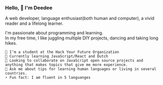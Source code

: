 ### Hello, 👋 I'm Deedee

A web developer, language enthusiast(both human and computer), a vivid reader and a lifelong learner.

I'm passionate about programming and learning.<br>
In my free time, I like juggling multiple DIY projects, dancing and taking long hikes.

    🔭 I’m a student at the Hack Your Future Organization
    🌱 Currently learning JavaScript/React and Dutch
    👯 Looking to collaborate on JavaScript open source projects and anything that makes topics that give me more experience.
    💬 Ask me about tips for learning human languages or living in several countries. 
    ⚡ Fun fact: I am fluent in 5 languanges



<!--
**Dee-glitch/dee-glitch** is a ✨ _special_ ✨ repository because its `README.md` (this file) appears on your GitHub profile.

Here are some ideas to get you started:

- 🔭 I’m currently working on ...
- 🌱 I’m currently learning ...
- 👯 I’m looking to collaborate on ...
- 🤔 I’m looking for help with ...
- 💬 Ask me about ...
- 📫 How to reach me: ...
- 😄 Pronouns: ...
- ⚡ Fun fact: ...
-->

